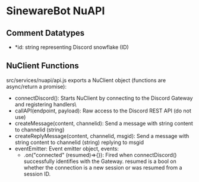 # SinewareBot NuAPI

## Comment Datatypes
* *id: string representing Discord snowflake (ID)

## NuClient Functions
src/services/nuapi/api.js exports a NuClient object (functions are async/return a promise):
* connectDiscord(): Starts NuClient by connecting to the Discord Gateway and registering handlers\
* callAPI(endpoint, payload): Raw access to the Discord REST API (do not use)
* createMessage(content, channelid): Send a message with string content to channelid (string)
* createReplyMessage(content, channelid, msgid): Send a message with string content to channelid (string) replying to msgid
* eventEmitter: Event emitter object, events:
    * .on("connected" (resumed)=>{}): Fired when connectDiscord() successfully identifies with the Gateway. resumed is a bool 
    on whether the connection is a new session or was resumed from a session ID.